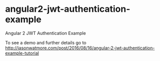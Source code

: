 # angular2-jwt-authentication-example

Angular 2 JWT Authentication Example

To see a demo and further details go to http://jasonwatmore.com/post/2016/08/16/angular-2-jwt-authentication-example-tutorial
